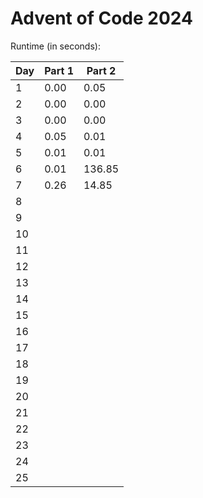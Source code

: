 # Advent of Code 2024

Runtime (in seconds):

| Day | Part 1 | Part 2 |
| --- | --- | --- |
| 1 | 0.00 | 0.05 |
| 2 | 0.00 | 0.00 |
| 3 | 0.00 | 0.00 |
| 4 | 0.05 | 0.01 |
| 5 | 0.01 | 0.01 |
| 6 | 0.01 | 136.85 |
| 7 | 0.26 | 14.85 |
| 8 |  |  |
| 9 |  |  |
| 10 |  |  |
| 11 |  |  |
| 12 |  |  |
| 13 |  |  |
| 14 |  |  |
| 15 |  |  |
| 16 |  |  |
| 17 |  |  |
| 18 |  |  |
| 19 |  |  |
| 20 |  |  |
| 21 |  |  |
| 22 |  |  |
| 23 |  |  |
| 24 |  |  |
| 25 |  |  |
